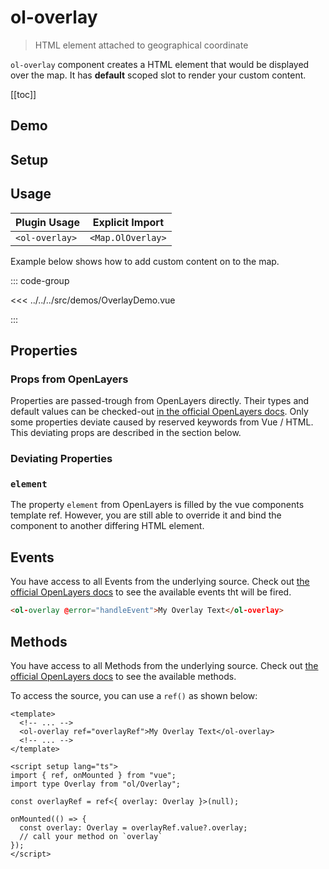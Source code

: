 # ol-overlay

> HTML element attached to geographical coordinate

`ol-overlay` component creates a HTML element that would be displayed over
the map. It has **default** scoped slot to render your custom content.

[[toc]]

## Demo

<script setup>
import OverlayDemo from "@demos/OverlayDemo.vue"
</script>

<ClientOnly>
<OverlayDemo />
</ClientOnly>

## Setup

<!--@include: ../map.plugin.md-->

## Usage

| Plugin Usage   |  Explicit Import  |
|----------------|:-----------------:|
| `<ol-overlay>` | `<Map.OlOverlay>` |

Example below shows how to add custom content on to the map.

::: code-group

<<< ../../../src/demos/OverlayDemo.vue

:::

## Properties

### Props from OpenLayers

Properties are passed-trough from OpenLayers directly.
Their types and default values can be checked-out [in the official OpenLayers docs](https://openlayers.org/en/latest/apidoc/module-ol_Overlay-Overlay.html).
Only some properties deviate caused by reserved keywords from Vue / HTML.
This deviating props are described in the section below.

### Deviating Properties

### `element`

The property `element` from OpenLayers is filled by the vue components template ref.
However, you are still able to override it and bind the component to another differing HTML element.

## Events

You have access to all Events from the underlying source.
Check out [the official OpenLayers docs](https://openlayers.org/en/latest/apidoc/module-ol_Overlay-Overlay.html) to see the available events tht will be fired.

```html
<ol-overlay @error="handleEvent">My Overlay Text</ol-overlay>
```

## Methods

You have access to all Methods from the underlying source.
Check out [the official OpenLayers docs](https://openlayers.org/en/latest/apidoc/module-ol_Overlay-Overlay.html) to see the available methods.

To access the source, you can use a `ref()` as shown below:

```vue
<template>
  <!-- ... -->
  <ol-overlay ref="overlayRef">My Overlay Text</ol-overlay>
  <!-- ... -->
</template>

<script setup lang="ts">
import { ref, onMounted } from "vue";
import type Overlay from "ol/Overlay";

const overlayRef = ref<{ overlay: Overlay }>(null);

onMounted(() => {
  const overlay: Overlay = overlayRef.value?.overlay;
  // call your method on `overlay`
});
</script>
```
